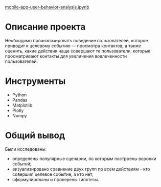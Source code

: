 [mobile-app-user-behavior-analysis.ipynb](https://github.com/thmndswpr/data-analyst-projects/blob/main/mobile-app-user-behavior/mobile_app_user_behavior_analysis.ipynb)
# Описание проекта
Необходимо проанализировать поведение пользователей, которое приводит к целевому событию — просмотра контактов, а также оценить, какие действия чаще совершают те пользователи, которые просматривают контакты для увеличения вовлеченности пользователей.

#  Инструменты
* Python
* Pandas
* Matplotlib
* Plotly
* Numpy

# Общий вывод
Были исследованы:
* определены популярные сценарии, по которым построены воронки событий;
* визуализировано сравнение двух групп по всем действиям - кто совершил целевое событие, а кто нет;
* сформулированы и проверены гипотезы.
